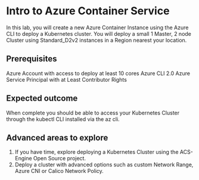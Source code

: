 # Intro to Azure Container Service

In this lab, you will create a new Azure Container Instance using the Azure CLI to deploy a Kubernetes cluster.  You will deploy a small 1 Master, 2 node Cluster using Standard_D2v2 instances in a Region nearest your location.

## Prerequisites

Azure Account with access to deploy at least 10 cores
Azure CLI 2.0
Azure Service Principal with at Least Contributor Rights

## Expected outcome

When complete you should be able to access your Kubernetes Cluster through the kubectl CLI installed via the az cli.

## Advanced areas to explore

1. If you have time, explore deploying a Kubernetes Cluster using the ACS-Engine Open Source project. 
2. Deploy a cluster with advanced options such as custom Network Range, Azure CNI or Calico Network Policy. 